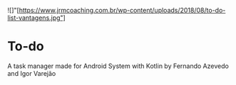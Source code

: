 ![]"[https://www.jrmcoaching.com.br/wp-content/uploads/2018/08/to-do-list-vantagens.jpg"]
# To-do
A task manager made for Android System with Kotlin by Fernando Azevedo and Igor Varejão
